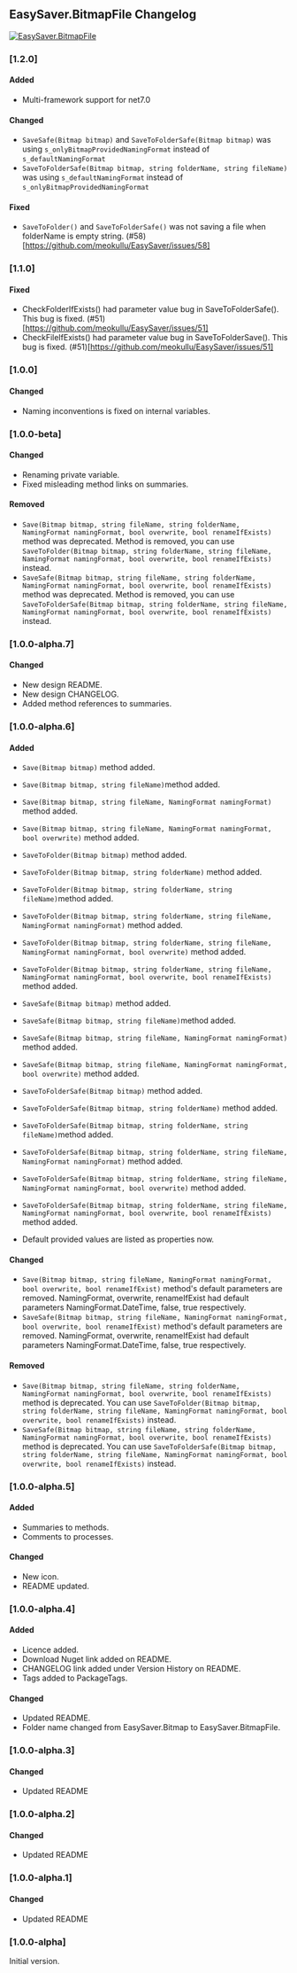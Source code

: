 ## EasySaver.BitmapFile Changelog
[![EasySaver.BitmapFile](https://img.shields.io/nuget/v/EasySaver.BitmapFile.svg)](https://www.nuget.org/packages/EasySaver.BitmapFile/)

<!--
### [Unreleased]

#### Added

#### Changed

#### Removed
-->

### [1.2.0]
#### Added
* Multi-framework support for net7.0

#### Changed
* `SaveSafe(Bitmap bitmap)` and `SaveToFolderSafe(Bitmap bitmap)` was using `s_onlyBitmapProvidedNamingFormat` instead of `s_defaultNamingFormat`
* `SaveToFolderSafe(Bitmap bitmap, string folderName, string fileName)` was using `s_defaultNamingFormat` instead of `s_onlyBitmapProvidedNamingFormat`

#### Fixed
* `SaveToFolder()` and `SaveToFolderSafe()` was not saving a file when folderName is empty string. (#58)[https://github.com/meokullu/EasySaver/issues/58]

### [1.1.0]
#### Fixed
* CheckFolderIfExists() had parameter value bug in SaveToFolderSafe(). This bug is fixed. (#51)[https://github.com/meokullu/EasySaver/issues/51]
* CheckFileIfExists() had parameter value bug in SaveToFolderSave(). This bug is fixed. (#51)[https://github.com/meokullu/EasySaver/issues/51]

### [1.0.0]

#### Changed
* Naming inconventions is fixed on internal variables.

### [1.0.0-beta]

#### Changed
* Renaming private variable.
* Fixed misleading method links on summaries.

#### Removed
* `Save(Bitmap bitmap, string fileName, string folderName, NamingFormat namingFormat, bool overwrite, bool renameIfExists)` method was deprecated. Method is removed, you can use `SaveToFolder(Bitmap bitmap, string folderName, string fileName, NamingFormat namingFormat, bool overwrite, bool renameIfExists)` instead.
* `SaveSafe(Bitmap bitmap, string fileName, string folderName, NamingFormat namingFormat, bool overwrite, bool renameIfExists)` method was deprecated. Method is removed, you can use `SaveToFolderSafe(Bitmap bitmap, string folderName, string fileName, NamingFormat namingFormat, bool overwrite, bool renameIfExists)` instead.

### [1.0.0-alpha.7]

#### Changed
* New design README.
* New design CHANGELOG.
* Added method references to summaries.

### [1.0.0-alpha.6]

#### Added
* `Save(Bitmap bitmap)` method added.
* `Save(Bitmap bitmap, string fileName)`method added.
* `Save(Bitmap bitmap, string fileName, NamingFormat namingFormat)` method added.
* `Save(Bitmap bitmap, string fileName, NamingFormat namingFormat, bool overwrite)` method added.

* `SaveToFolder(Bitmap bitmap)` method added.
* `SaveToFolder(Bitmap bitmap, string folderName)` method added.
* `SaveToFolder(Bitmap bitmap, string folderName, string fileName)`method added.
* `SaveToFolder(Bitmap bitmap, string folderName, string fileName, NamingFormat namingFormat)` method added.
* `SaveToFolder(Bitmap bitmap, string folderName, string fileName, NamingFormat namingFormat, bool overwrite)` method added.
* `SaveToFolder(Bitmap bitmap, string folderName, string fileName, NamingFormat namingFormat, bool overwrite, bool renameIfExists)` method added.

* `SaveSafe(Bitmap bitmap)` method added.
* `SaveSafe(Bitmap bitmap, string fileName)`method added.
* `SaveSafe(Bitmap bitmap, string fileName, NamingFormat namingFormat)` method added.
* `SaveSafe(Bitmap bitmap, string fileName, NamingFormat namingFormat, bool overwrite)` method added.

* `SaveToFolderSafe(Bitmap bitmap)` method added.
* `SaveToFolderSafe(Bitmap bitmap, string folderName)` method added.
* `SaveToFolderSafe(Bitmap bitmap, string folderName, string fileName)`method added.
* `SaveToFolderSafe(Bitmap bitmap, string folderName, string fileName, NamingFormat namingFormat)` method added.
* `SaveToFolderSafe(Bitmap bitmap, string folderName, string fileName, NamingFormat namingFormat, bool overwrite)` method added.
* `SaveToFolderSafe(Bitmap bitmap, string folderName, string fileName, NamingFormat namingFormat, bool overwrite, bool renameIfExists)` method added.

* Default provided values are listed as properties now.

#### Changed
* `Save(Bitmap bitmap, string fileName, NamingFormat namingFormat, bool overwrite, bool renameIfExist)` method's default parameters are removed. NamingFormat, overwrite, renameIfExist had default parameters NamingFormat.DateTime, false, true respectively.
* `SaveSafe(Bitmap bitmap, string fileName, NamingFormat namingFormat, bool overwrite, bool renameIfExist)` method's default parameters are removed. NamingFormat, overwrite, renameIfExist had default parameters NamingFormat.DateTime, false, true respectively.

#### Removed
* `Save(Bitmap bitmap, string fileName, string folderName, NamingFormat namingFormat, bool overwrite, bool renameIfExists)` method is deprecated. You can use `SaveToFolder(Bitmap bitmap, string folderName, string fileName, NamingFormat namingFormat, bool overwrite, bool renameIfExists)` instead.
* `SaveSafe(Bitmap bitmap, string fileName, string folderName, NamingFormat namingFormat, bool overwrite, bool renameIfExists)` method is deprecated. You can use `SaveToFolderSafe(Bitmap bitmap, string folderName, string fileName, NamingFormat namingFormat, bool overwrite, bool renameIfExists)` instead.

### [1.0.0-alpha.5]

#### Added
* Summaries to methods.
* Comments to processes.

#### Changed
* New icon.
* README updated.

### [1.0.0-alpha.4]

#### Added
* Licence added.
* Download Nuget link added on README.
* CHANGELOG link added under Version History on README.
* Tags added to PackageTags.

#### Changed
* Updated README.
* Folder name changed from EasySaver.Bitmap to EasySaver.BitmapFile.

### [1.0.0-alpha.3]

#### Changed
* Updated README

### [1.0.0-alpha.2]

#### Changed
* Updated README

### [1.0.0-alpha.1]

#### Changed
* Updated README

### [1.0.0-alpha]
Initial version.
